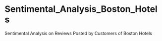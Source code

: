 # Sentimental_Analysis_Boston_Hotels
Sentimental Analysis on Reviews Posted by Customers of Boston Hotels
